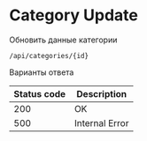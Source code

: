 Category Update
===================

Обновить данные категории

```shell title="Method <span class='color-method'>PUT</span>"
/api/categories/{id}
```

Варианты ответа

| Status code                          | Description    |
|--------------------------------------|----------------|
| <span class='color-200'>200</span>   | OK             |
| <span class='color-error'>500</span> | Internal Error |